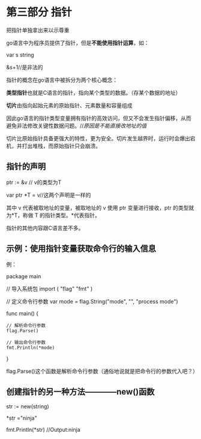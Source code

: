 # 第三部分 指针
把指针单独拿出来以示尊重

go语言中为程序员提供了指针，但是**不能使用指针运算**，如：

var s string

&s+1//是非法的

指针的概念在go语言中被拆分为两个核心概念：

**类型指针**也就是C语言的指针，指向某个类型的数据。（存某个数据的地址）

**切片**由指向起始元素的原始指针、元素数量和容量组成

因此go语言的指针类型变量拥有指针的高效访问，但又不会发生指针偏移，从而避免非法修改关键性数据问题。//*原因是不能直接改地址的值*

切片比原始指针具备更强大的特性，更为安全。切片发生越界时，运行时会爆出宕机，并打出堆栈，而原始指针只会崩溃。

## 指针的声明
ptr := &v    // v的类型为T

var ptr \*T = v//这两个声明是一样的

其中 v 代表被取地址的变量，被取地址的 v 使用 ptr 变量进行接收，ptr 的类型就为\*T，称做 T 的指针类型。\*代表指针。

指针的其他内容跟C语言差不多。

## 示例：使用指针变量获取命令行的输入信息
例：

package main

// 导入系统包
import (
    "flag"
    "fmt"
)

// 定义命令行参数
var mode = flag.String("mode", "", "process mode")

func main() {

    // 解析命令行参数
    flag.Parse()

    // 输出命令行参数
    fmt.Println(*mode)
}

flag.Parse()这个函数是解析命令行参数（通俗地说就是把命令行的参数代入吧？）
## 创建指针的另一种方法————new()函数
str := new(string)

\*str ="ninja"


fmt.Println(\*str)
//Output:ninja
